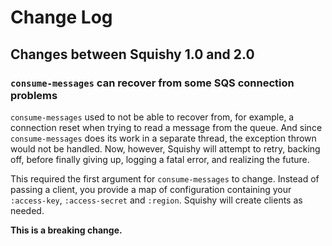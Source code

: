 # Change Log

## Changes between Squishy 1.0 and 2.0

### `consume-messages` can recover from some SQS connection problems

`consume-messages` used to not be able to recover from, for example, a
connection reset when trying to read a message from the queue. And
since `consume-messages` does its work in a separate thread, the
exception thrown would not be handled. Now, however, Squishy will
attempt to retry, backing off, before finally giving up, logging a
fatal error, and realizing the future.

This required the first argument for `consume-messages` to
change. Instead of passing a client, you provide a map of
configuration containing your `:access-key`, `:access-secret` and
`:region`. Squishy will create clients as needed.

**This is a breaking change.**
